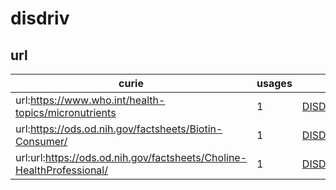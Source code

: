 # disdriv

## url

| curie                                                                 |   usages | nodes                                                     |
|-----------------------------------------------------------------------|----------|-----------------------------------------------------------|
| url:https://www.who.int/health-topics/micronutrients                  |        1 | [DISDRIV:0000001](https://bioregistry.io/DISDRIV:0000001) |
| url:https://ods.od.nih.gov/factsheets/Biotin-Consumer/                |        1 | [DISDRIV:0000004](https://bioregistry.io/DISDRIV:0000004) |
| url:url:https://ods.od.nih.gov/factsheets/Choline-HealthProfessional/ |        1 | [DISDRIV:0000005](https://bioregistry.io/DISDRIV:0000005) |

